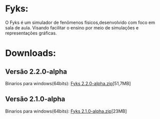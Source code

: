 # Fyks:
O Fyks é um simulador de fenômenos físicos,desenvolvido com foco em sala de aula. Visando facilitar o ensino por meio de simulações e representações gráficas.
# Downloads:
## Versão 2.2.0-alpha
Binarios para windows(64bits): <a href="https://github.com/Rabbithy/Fyks/releases/download/v2.2.0-alpha/Fyks.2.2.0-alpha.zip">Fyks 2.2.0-alpha.zip</a>[51,7MB]
## Versão 2.1.0-alpha
Binarios para windows(64bits): <a href="https://github.com/Rabbithy/Fyks/releases/download/v2.1.0-alpha/Fyks_win_64bit.zip">Fyks 2.1.0-alpha.zip</a>[23MB]
